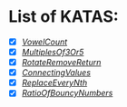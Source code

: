 # List of KATAS:

- [x] [_VowelCount_](https://www.codewars.com/kata/54ff3102c1bad923760001f3)
- [x] [_MultiplesOf3Or5_](https://www.codewars.com/kata/514b92a657cdc65150000006)
- [x] [_RotateRemoveReturn_](https://www.codewars.com/kata/57dab71714e53f4bc9000310)
- [x] [_ConnectingValues_](https://www.codewars.com/kata/5562aa03004710f3ab0001d5)
- [x] [_ReplaceEveryNth_](https://www.codewars.com/kata/57fcaed83206fb15fd00027a)
- [x] [_RatioOfBouncyNumbers_](https://www.codewars.com/kata/562b099becfe844f3800000a)
